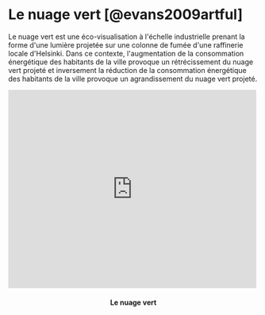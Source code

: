 # Le nuage vert [@evans2009artful]

Le nuage vert est une éco-visualisation à l'échelle industrielle prenant la forme d'une lumière projetée sur une colonne de fumée d'une raffinerie locale d'Helsinki.
Dans ce contexte, l'augmentation de la consommation énergétique des habitants de la ville provoque un rétrécissement du nuage vert projeté et inversement la réduction de la consommation énergétique des habitants de la ville provoque un agrandissement du nuage vert projeté.

<iframe src="https://player.vimeo.com/video/880393" width="500" height="400" frameborder="0" webkitallowfullscreen mozallowfullscreen allowfullscreen></iframe>
<h4 style="text-align:center">Le nuage vert</h4>